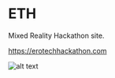 # ETH

Mixed Reality Hackathon site. 

https://erotechhackathon.com

![alt text](https://cdn.glitch.com/60aaf504-3fa6-4fdb-a12f-e1ba5746ee8c%2FScreen%20Shot%202019-04-29%20at%208.39.21%20PM.png?1556595629069)
